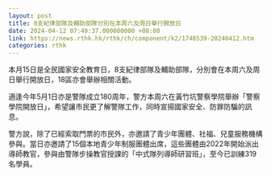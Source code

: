 ```yaml
---
layout: post
title: 8支紀律部隊及輔助部隊分別在本周六及周日舉行開放日
date: 2024-04-12 07:49:37.000000000 +08:00
link: https://news.rthk.hk/rthk/ch/component/k2/1748539-20240412.htm
categories: rthk
---
```


本月15日是全民國家安全教育日，8支紀律部隊及輔助部隊，分別會在本周六及周日舉行開放日，18區亦會舉辦相關活動。

適逢今年5月1日亦是警隊成立180周年，警方本周六在黃竹坑警察學院舉辦「警察學院開放日」，希望讓市民更了解警隊工作，同時宣揚國家安全、防罪防騙的訊息。

警方說，除了已經索取門票的市民外，亦邀請了青少年團體、社福、兒童服務機構參與。當日亦邀請了15個本地青少年制服團體出席，這些團體由2022年開始派出導師教官，參與由警隊步操教官授課的「中式隊列導師研習班」，至今已訓練319名學員。
